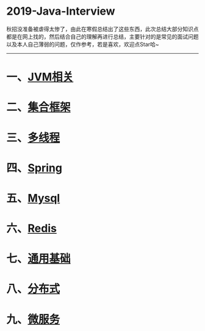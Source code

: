 # 2019-Java-Interview
秋招没准备被虐得太惨了，由此在寒假总结出了这些东西，此次总结大部分知识点都是在网上找的，然后结合自己的理解再进行总结，主要针对的是常见的面试问题以及本人自己薄弱的问题，仅作参考，若是喜欢，欢迎点Star哈~

-----------------

# 一、[JVM相关](file/一、JVM内存模型.md)

# 二、[集合框架](file/二、集合框架.md)

# 三、[多线程](file/三、多线程.md)

# 四、[Spring](file/四、Spring.md)

# 五、[Mysql](file/五、Mysql.md)

# 六、[Redis](file/六、Redis.md)

# 七、[通用基础](file/七、通用基础.md)

# 八、[分布式](file/八、分布式.md)

# 九、[微服务](file/九、微服务.md)